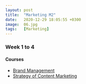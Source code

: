 ```yaml
---
layout: post
title:  "Marketing M2"
date:   2020-12-29 18:05:55 +0300
image:  06.jpg
tags:   [Marketing]
---
```

### Week 1 to 4
#### Courses
* [Brand Management ](https://www.coursera.org/learn/sales-pitch-closing)
* [Strategy of Content Marketing](https://www.coursera.org/learn/content-marketing			)

[jekyll-docs]: https://jekyllrb.com/docs/home
[jekyll-gh]:   https://github.com/jekyll/jekyll
[jekyll-talk]: https://talk.jekyllrb.com/
